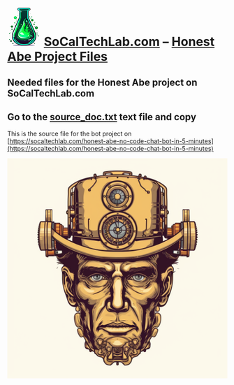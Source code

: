 # ![SoCalTechLab.com](./sctl_small.png) [SoCalTechLab.com](https://socaltechlab.com/) – [Honest Abe Project Files](https://socaltechlab.com/honest-abe-no-code-chat-bot-in-5-minutes)

## Needed files for the Honest Abe project on SoCalTechLab.com

## **Go to the [source_doc.txt](./source_doc.txt) text file and copy**

This is the source file for the bot project on [https://socaltechlab.com/honest-abe-no-code-chat-bot-in-5-minutes](https://socaltechlab.com/honest-abe-no-code-chat-bot-in-5-minutes)

![Honest Abe Bot Avatar](./honest_abe_bot_avatar.png)
